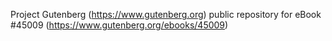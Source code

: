Project Gutenberg (https://www.gutenberg.org) public repository for eBook #45009 (https://www.gutenberg.org/ebooks/45009)
